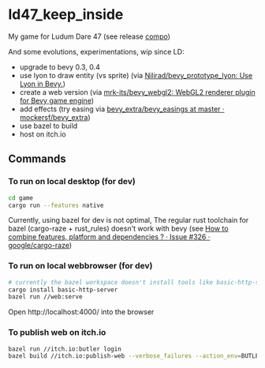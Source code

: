 # ld47_keep_inside

My game for Ludum Dare 47 (see release [compo](https://github.com/davidB/ld47_keep_inside/releases/tag/compo))

And some evolutions, experimentations, wip since LD:

- upgrade to bevy 0.3, 0.4
- use lyon to draw entity (vs sprite) (via [Nilirad/bevy_prototype_lyon: Use Lyon in Bevy.](https://github.com/Nilirad/bevy_prototype_lyon))
- create a web version (via [mrk-its/bevy_webgl2: WebGL2 renderer plugin for Bevy game engine](https://github.com/mrk-its/bevy_webgl2))
- add effects (try easing via [bevy_extra/bevy_easings at master · mockersf/bevy_extra](https://github.com/mockersf/bevy_extra/tree/master/bevy_easings))
- use bazel to build
- host on itch.io

## Commands

### To run on local desktop (for dev)

```sh
cd game
cargo run --features native
```

Currently, using bazel for dev is not optimal, The regular rust toolchain for bazel (cargo-raze + rust_rules) doesn't work with bevy (see [How to combine features, platform and dependencies ? · Issue #326 · google/cargo-raze](https://github.com/google/cargo-raze/issues/326))

### To run on local webbrowser (for dev)

```sh
# currently the bazel workspace doesn't install tools like basic-http-server
cargo install basic-http-server
bazel run //web:serve
```

Open http://localhost:4000/ into the browser

### To publish web on itch.io

```sh
bazel run //itch.io:butler login
bazel build //itch.io:publish-web --verbose_failures --action_env=BUTLER_API_KEY=$(cat  $HOME/.config/itch/butler_creds)
```
